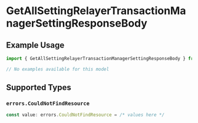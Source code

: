 # GetAllSettingRelayerTransactionManagerSettingResponseBody

## Example Usage

```typescript
import { GetAllSettingRelayerTransactionManagerSettingResponseBody } from "@starton/sdk/sdk/models/errors";

// No examples available for this model
```

## Supported Types

### `errors.CouldNotFindResource`

```typescript
const value: errors.CouldNotFindResource = /* values here */
```

